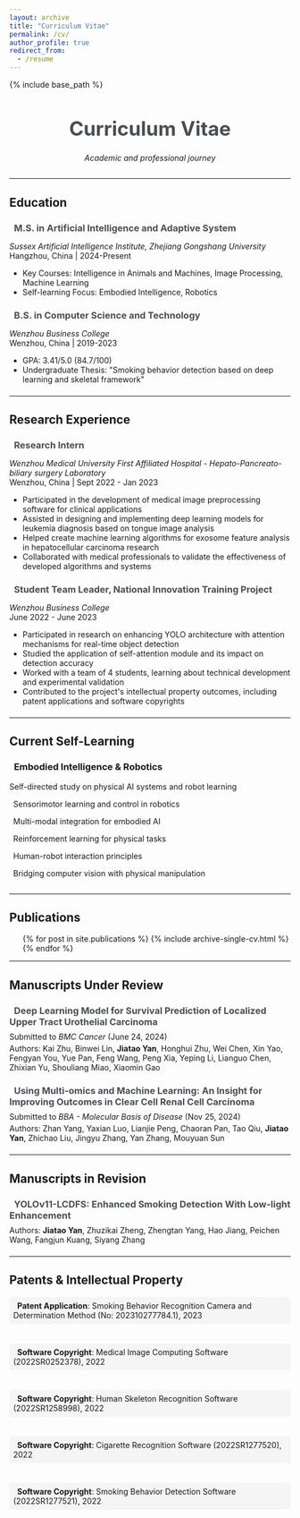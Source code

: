 ```yaml
---
layout: archive
title: "Curriculum Vitae"
permalink: /cv/
author_profile: true
redirect_from:
  - /resume
---
```


{% include base_path %}

<div style="text-align: center; margin-bottom: 2em;">
  <h1 style="font-size: 2.5em; color: #494e52;">Curriculum Vitae</h1>
  <p><em>Academic and professional journey</em></p>
</div>

---

## Education

<div class="education">
  <div class="education-entry">
    <h3><i class="fas fa-graduation-cap" style="margin-right: 0.5em; color: #494e52;"></i>M.S. in Artificial Intelligence and Adaptive System</h3>
    <p><em>Sussex Artificial Intelligence Institute, Zhejiang Gongshang University</em><br>
    Hangzhou, China | 2024-Present</p>
    <ul>
      <li>Key Courses: Intelligence in Animals and Machines, Image Processing, Machine Learning</li>
      <li>Self-learning Focus: Embodied Intelligence, Robotics</li>
    </ul>
  </div>

  <div class="education-entry">
    <h3><i class="fas fa-graduation-cap" style="margin-right: 0.5em; color: #494e52;"></i>B.S. in Computer Science and Technology</h3>
    <p><em>Wenzhou Business College</em><br>
    Wenzhou, China | 2019-2023</p>
    <ul>
      <li>GPA: 3.41/5.0 (84.7/100)</li>
      <li>Undergraduate Thesis: "Smoking behavior detection based on deep learning and skeletal framework"</li>
    </ul>
  </div>
</div>

---

## Research Experience

<div class="experience">
  <div class="experience-entry">
    <h3><i class="fas fa-flask" style="margin-right: 0.5em; color: #494e52;"></i>Research Intern</h3>
    <p><em>Wenzhou Medical University First Affiliated Hospital - Hepato-Pancreato-biliary surgery Laboratory</em><br>
    Wenzhou, China | Sept 2022 - Jan 2023</p>
    <ul>
      <li>Participated in the development of medical image preprocessing software for clinical applications</li>
      <li>Assisted in designing and implementing deep learning models for leukemia diagnosis based on tongue image analysis</li>
      <li>Helped create machine learning algorithms for exosome feature analysis in hepatocellular carcinoma research</li>
      <li>Collaborated with medical professionals to validate the effectiveness of developed algorithms and systems</li>
    </ul>
  </div>

  <div class="experience-entry">
    <h3><i class="fas fa-users" style="margin-right: 0.5em; color: #494e52;"></i>Student Team Leader, National Innovation Training Project</h3>
    <p><em>Wenzhou Business College</em><br>
    June 2022 - June 2023</p>
    <ul>
      <li>Participated in research on enhancing YOLO architecture with attention mechanisms for real-time object detection</li>
      <li>Studied the application of self-attention module and its impact on detection accuracy</li>
      <li>Worked with a team of 4 students, learning about technical development and experimental validation</li>
      <li>Contributed to the project's intellectual property outcomes, including patent applications and software copyrights</li>
    </ul>
  </div>
</div>

---

## Current Self-Learning
<div class="learning-focus" style="margin-bottom: 2em;">
  <h3><i class="fas fa-brain" style="margin-right: 0.5em; color: #494e52;"></i>Embodied Intelligence & Robotics</h3>
  <p>Self-directed study on physical AI systems and robot learning</p>
  <div style="display: grid; grid-template-columns: repeat(auto-fill, minmax(300px, 1fr)); grid-gap: 1em;">
    <div><i class="fas fa-robot" style="margin-right: 0.5em;"></i>Sensorimotor learning and control in robotics</div>
    <div><i class="fas fa-project-diagram" style="margin-right: 0.5em;"></i>Multi-modal integration for embodied AI</div>
    <div><i class="fas fa-gamepad" style="margin-right: 0.5em;"></i>Reinforcement learning for physical tasks</div>
    <div><i class="fas fa-users" style="margin-right: 0.5em;"></i>Human-robot interaction principles</div>
    <div><i class="fas fa-eye" style="margin-right: 0.5em;"></i>Bridging computer vision with physical manipulation</div>
  </div>
</div>

---

## Publications

<div class="publications">
  <ul>{% for post in site.publications %}
    {% include archive-single-cv.html %}
  {% endfor %}</ul>
</div>

---
  
## Manuscripts Under Review

<div class="manuscripts">
  <div class="paper">
    <h3><i class="fas fa-file-alt" style="margin-right: 0.5em; color: #494e52;"></i>Deep Learning Model for Survival Prediction of Localized Upper Tract Urothelial Carcinoma</h3>
    <p>Submitted to <em>BMC Cancer</em> (June 24, 2024)</p>
    <p>Authors: Kai Zhu, Binwei Lin, <strong>Jiatao Yan</strong>, Honghui Zhu, Wei Chen, Xin Yao, Fengyan You, Yue Pan, Feng Wang, Peng Xia, Yeping Li, Lianguo Chen, Zhixian Yu, Shouliang Miao, Xiaomin Gao</p>
  </div>

  <div class="paper">
    <h3><i class="fas fa-file-alt" style="margin-right: 0.5em; color: #494e52;"></i>Using Multi-omics and Machine Learning: An Insight for Improving Outcomes in Clear Cell Renal Cell Carcinoma</h3>
    <p>Submitted to <em>BBA - Molecular Basis of Disease</em> (Nov 25, 2024)</p>
    <p>Authors: Zhan Yang, Yaxian Luo, Lianjie Peng, Chaoran Pan, Tao Qiu, <strong>Jiatao Yan</strong>, Zhichao Liu, Jingyu Zhang, Yan Zhang, Mouyuan Sun</p>
  </div>
</div>

---

## Manuscripts in Revision

<div class="manuscripts">
  <div class="paper">
    <h3><i class="fas fa-file-alt" style="margin-right: 0.5em; color: #494e52;"></i>YOLOv11-LCDFS: Enhanced Smoking Detection With Low-light Enhancement</h3>
    <p>Authors: <strong>Jiatao Yan</strong>, Zhuzikai Zheng, Zhengtan Yang, Hao Jiang, Peichen Wang, Fangjun Kuang, Siyang Zhang</p>
  </div>
</div>

---

## Patents & Intellectual Property

<div class="patents" style="display: grid; grid-template-columns: repeat(auto-fill, minmax(400px, 1fr)); grid-gap: 1em;">
  <div class="patent-item">
    <i class="fas fa-file-contract" style="margin-right: 0.5em;"></i>
    <strong>Patent Application</strong>: Smoking Behavior Recognition Camera and Determination Method (No: 202310277784.1), 2023
  </div>
  <div class="patent-item">
    <i class="fas fa-file-code" style="margin-right: 0.5em;"></i>
    <strong>Software Copyright</strong>: Medical Image Computing Software (2022SR0252378), 2022
  </div>
  <div class="patent-item">
    <i class="fas fa-file-code" style="margin-right: 0.5em;"></i>
    <strong>Software Copyright</strong>: Human Skeleton Recognition Software (2022SR1258998), 2022
  </div>
  <div class="patent-item">
    <i class="fas fa-file-code" style="margin-right: 0.5em;"></i>
    <strong>Software Copyright</strong>: Cigarette Recognition Software (2022SR1277520), 2022
  </div>
  <div class="patent-item">
    <i class="fas fa-file-code" style="margin-right: 0.5em;"></i>
    <strong>Software Copyright</strong>: Smoking Behavior Detection Software (2022SR1277521), 2022
  </div>
</div>

<style>
  .education-entry,
  .experience-entry,
  .paper,
  .patent-item {
    margin-bottom: 1.5em;
  }
  
  .education-entry h3,
  .experience-entry h3,
  .paper h3 {
    margin-bottom: 0.5em;
    color: #494e52;
  }
  
  .paper p {
    margin: 0.3em 0;
  }
  
  .patent-item {
    padding: 0.5em;
    border-radius: 4px;
    background-color: #f5f5f5;
  }
  
  @media (max-width: 768px) {
    .patents {
      grid-template-columns: 1fr;
    }
  }
</style>
